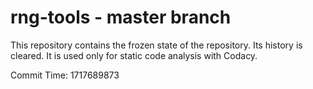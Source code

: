 # rng-tools - master branch

This repository contains the frozen state of the repository.
Its history is cleared. It is used only for static code
analysis with Codacy.

Commit Time: 1717689873